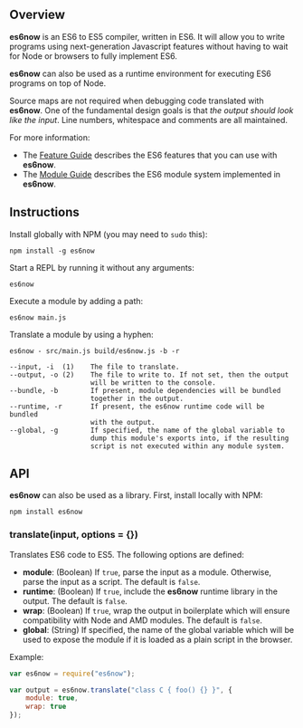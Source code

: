 ## Overview ##

**es6now** is an ES6 to ES5 compiler, written in ES6.  It will allow you to
write programs using next-generation Javascript features without having to
wait for Node or browsers to fully implement ES6.

**es6now** can also be used as a runtime environment for executing ES6 programs
on top of Node.

Source maps are not required when debugging code translated with **es6now**.  One
of the fundamental design goals is that *the output should look like the input*.
Line numbers, whitespace and comments are all maintained.

For more information:

- The [Feature Guide](docs/features.md) describes the ES6 features that you can use with
**es6now**.
- The [Module Guide](docs/modules.md) describes the ES6 module system implemented in
**es6now**.

## Instructions ##

Install globally with NPM (you may need to `sudo` this):

    npm install -g es6now

Start a REPL by running it without any arguments:

    es6now

Execute a module by adding a path:

    es6now main.js

Translate a module by using a hyphen:

    es6now - src/main.js build/es6now.js -b -r

    --input, -i  (1)    The file to translate.
    --output, -o (2)    The file to write to. If not set, then the output
                        will be written to the console.
    --bundle, -b        If present, module dependencies will be bundled
                        together in the output.
    --runtime, -r       If present, the es6now runtime code will be bundled
                        with the output.
    --global, -g        If specified, the name of the global variable to
                        dump this module's exports into, if the resulting
                        script is not executed within any module system.

## API ##

**es6now** can also be used as a library.  First, install locally with NPM:

    npm install es6now

### translate(input, options = {}) ###

Translates ES6 code to ES5.  The following options are defined:

- **module**: (Boolean) If `true`, parse the input as a module.  Otherwise, parse the input
  as a script.  The default is `false`.
- **runtime**:  (Boolean) If `true`, include the **es6now** runtime library in the output.
  The default is `false`.
- **wrap**:  (Boolean) If `true`, wrap the output in boilerplate which will ensure compatibility
  with Node and AMD modules.  The default is `false`.
- **global**:  (String) If specified, the name of the global variable which will be used to
  expose the module if it is loaded as a plain script in the browser.

Example:

```js
var es6now = require("es6now");

var output = es6now.translate("class C { foo() {} }", {
    module: true,
    wrap: true
});
```
